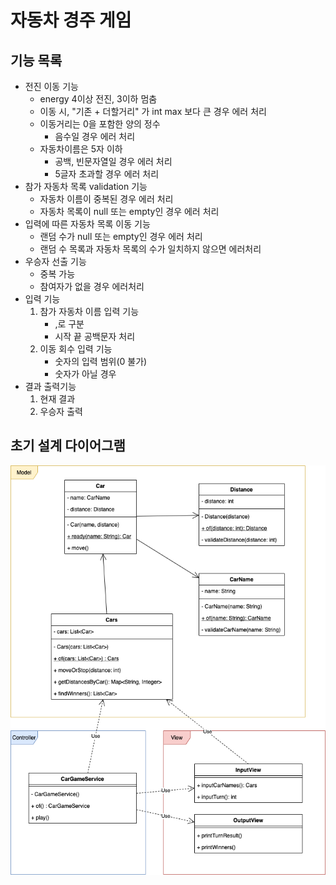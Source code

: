 # 자동차 경주 게임
## 기능 목록
- 전진 이동 기능
  - energy 4이상 전진, 3이하 멈춤
  - 이동 시, "기존 + 더할거리" 가 int max 보다 큰 경우 에러 처리
  - 이동거리는 0을 포함한 양의 정수
    - 음수일 경우 에러 처리
  - 자동차이름은 5자 이하
    - 공백, 빈문자열일 경우 에러 처리
    - 5글자 초과할 경우 에러 처리
- 참가 자동차 목록 validation 기능
  - 자동차 이름이 중복된 경우 에러 처리
  - 자동차 목록이 null 또는 empty인 경우 에러 처리
- 입력에 따른 자동차 목록 이동 기능
  - 랜덤 수가 null 또는 empty인 경우 에러 처리 
  - 랜덤 수 목록과 자동차 목록의 수가 일치하지 않으면 에러처리
- 우승자 선출 기능
    - 중복 가능
    - 참여자가 없을 경우 에러처리
- 입력 기능
  1. 참가 자동차 이름 입력 기능
     - ,로 구분
     - 시작 끝 공백문자 처리
  2. 이동 회수 입력 기능
     - 숫자의 입력 범위(0 불가)
     - 숫자가 아닐 경우
- 결과 출력기능
  1. 현재 결과
  2. 우승자 출력

## 초기 설계 다이어그램
![초기다이어그램](./img/클래스다이어그램(초기).png)